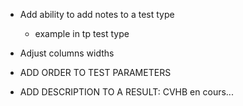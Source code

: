 - Add ability to add notes to a test type
    - example in tp test type


- Adjust columns widths

- ADD ORDER TO TEST PARAMETERS


- ADD DESCRIPTION TO A RESULT:
    CVHB en cours...



